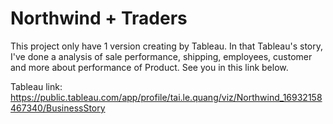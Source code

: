 # Northwind + Traders
This project only have 1 version creating by Tableau. In that Tableau's story, I've done a analysis of sale performance, shipping, employees, customer and more about performance of Product.
See you in this link below.

Tableau link: https://public.tableau.com/app/profile/tai.le.quang/viz/Northwind_16932158467340/BusinessStory
